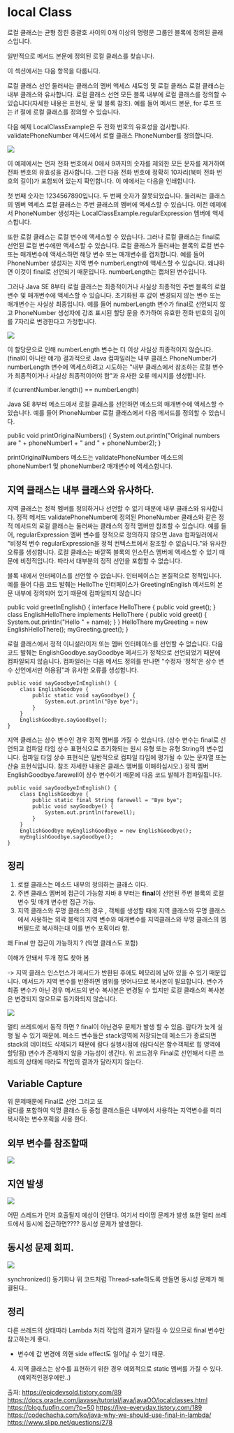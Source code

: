 # local Class

로컬 클래스는 균형 잡힌 중괄호 사이의 0개 이상의 명령문 그룹인 블록에 정의된 클래스입니다.

일반적으로 메서드 본문에 정의된 로컬 클래스를 찾습니다.

이 섹션에서는 다음 항목을 다룹니다.

로컬 클래스 선언
둘러싸는 클래스의 멤버 액세스
섀도잉 및 로컬 클래스
로컬 클래스는 내부 클래스와 유사합니다.
로컬 클래스 선언
모든 블록 내부에 로컬 클래스를 정의할 수 있습니다(자세한 내용은 표현식, 문 및 블록 참조). 예를 들어 메서드 본문, for 루프 또는 if 절에 로컬 클래스를 정의할 수 있습니다.

다음 예제 LocalClassExample은 두 전화 번호의 유효성을 검사합니다. validatePhoneNumber 메서드에서 로컬 클래스 PhoneNumber를 정의합니다.


![](../img/NestedClass/LocalClass.png)


이 예제에서는 먼저 전화 번호에서 0에서 9까지의 숫자를 제외한 모든 문자를 제거하여 전화 번호의 유효성을 검사합니다.
그런 다음 전화 번호에 정확히 10자리(북미 전화 번호의 길이)가 포함되어 있는지 확인합니다. 이 예에서는 다음을 인쇄합니다.

첫 번째 숫자는 1234567890입니다.
두 번째 숫자가 잘못되었습니다.
둘러싸는 클래스의 멤버 액세스
로컬 클래스는 주변 클래스의 멤버에 액세스할 수 있습니다. 
이전 예제에서 PhoneNumber 생성자는 LocalClassExample.regularExpression 멤버에 액세스합니다.

또한 로컬 클래스는 로컬 변수에 액세스할 수 있습니다. 
그러나 로컬 클래스는 final로 선언된 로컬 변수에만 액세스할 수 있습니다. 로컬 클래스가 둘러싸는 블록의 로컬 변수 또는 매개변수에 액세스하면 해당 변수 또는 매개변수를 캡처합니다. 
예를 들어 PhoneNumber 생성자는 지역 변수 numberLength에 액세스할 수 있습니다. 왜냐하면 이것이 final로 선언되기 때문입니다. numberLength는 캡처된 변수입니다.

그러나 Java SE 8부터 로컬 클래스는 최종적이거나 사실상 최종적인 주변 블록의 로컬 변수 및 매개변수에 액세스할 수 있습니다. 
초기화된 후 값이 변경되지 않는 변수 또는 매개변수는 사실상 최종입니다. 
예를 들어 numberLength 변수가 final로 선언되지 않고 PhoneNumber 생성자에 강조 표시된 할당 문을 추가하여 유효한 전화 번호의 길이를 7자리로 변경한다고 가정합니다.


![](../img/NestedClass/LocalClass2.png)

이 할당문으로 인해 numberLength 변수는 더 이상 사실상 최종적이지 않습니다. (final이 아니란 얘기)
결과적으로 Java 컴파일러는 내부 클래스 PhoneNumber가 numberLength 변수에 액세스하려고 시도하는 
"내부 클래스에서 참조하는 로컬 변수가 최종적이거나 사실상 최종적이어야 함"과 유사한 오류 메시지를 생성합니다.




if (currentNumber.length() == numberLength)

Java SE 8부터 메소드에서 로컬 클래스를 선언하면 메소드의 매개변수에 액세스할 수 있습니다. 
예를 들어 PhoneNumber 로컬 클래스에서 다음 메서드를 정의할 수 있습니다.

public void printOriginalNumbers() {
System.out.println("Original numbers are " + phoneNumber1 +
" and " + phoneNumber2);
}


printOriginalNumbers 메소드는 validatePhoneNumber 메소드의 phoneNumber1 및 phoneNumber2 매개변수에 액세스합니다.


##  지역 클래스는 내부 클래스와 유사하다.

지역 클래스는 정적 멤버를 정의하거나 선언할 수 없기 때문에 내부 클래스와 유사합니다. 
정적 메서드 validatePhoneNumber에 정의된 PhoneNumber 클래스와 같은 정적 메서드의 로컬 클래스는 둘러싸는 클래스의 정적 멤버만 참조할 수 있습니다.
예를 들어, regularExpression 멤버 변수를 정적으로 정의하지 않으면 Java 컴파일러에서 "비정적 변수 regularExpression을 정적 컨텍스트에서 참조할 수 없습니다."와 유사한 오류를 생성합니다.
로컬 클래스는 바깥쪽 블록의 인스턴스 멤버에 액세스할 수 있기 때문에 비정적입니다. 따라서 대부분의 정적 선언을 포함할 수 없습니다.

블록 내에서 인터페이스를 선언할 수 없습니다. 
인터페이스는 본질적으로 정적입니다. 
예를 들어 다음 코드 발췌는 HelloThe 인터페이스가 GreetingInEnglish 메서드의 본문 내부에 정의되어 있기 때문에 컴파일되지 않습니다


public void greetInEnglish() {
    interface HelloThere {
    public void greet();
    }
    class EnglishHelloThere implements HelloThere {
    public void greet() {
    System.out.println("Hello " + name);
    }
    }
    HelloThere myGreeting = new EnglishHelloThere();
    myGreeting.greet();
    }



로컬 클래스에서 정적 이니셜라이저 또는 멤버 인터페이스를 선언할 수 없습니다. 
다음 코드 발췌는 EnglishGoodbye.sayGoodbye 메서드가 정적으로 선언되었기 때문에 컴파일되지 않습니다. 
컴파일러는 다음 메서드 정의를 만나면 "수정자 '정적'은 상수 변수 선언에서만 허용됨"과 유사한 오류를 생성합니다.


    public void sayGoodbyeInEnglish() {
        class EnglishGoodbye {
            public static void sayGoodbye() {
                System.out.println("Bye bye");
            }
        }
        EnglishGoodbye.sayGoodbye();
    }

지역 클래스는 상수 변수인 경우 정적 멤버를 가질 수 있습니다.
(상수 변수는 final로 선언되고 컴파일 타임 상수 표현식으로 초기화되는 원시 유형 또는 유형 String의 변수입니다. 컴파일 타임 상수 표현식은 일반적으로 컴파일 타임에 평가될 수 있는 문자열 또는 산술 표현식입니다. 참조 자세한 내용은 클래스 멤버를 이해하십시오.) 
정적 멤버 EnglishGoodbye.farewell이 상수 변수이기 때문에 다음 코드 발췌가 컴파일됩니다.

    public void sayGoodbyeInEnglish() {
        class EnglishGoodbye {
            public static final String farewell = "Bye bye";
            public void sayGoodbye() {
                System.out.println(farewell);
            }
        }
        EnglishGoodbye myEnglishGoodbye = new EnglishGoodbye();
        myEnglishGoodbye.sayGoodbye();
    }

## 정리
1. 로컬 클래스는 메소드 내부의 정의하는 클래스 이다. 
2. 주변 클래스 멤버에 접근이 가능함 자바 8 부터는 **final**이 선언된 주변 블록의 로컬 변수 및 매개 변수만 접근 가능.
3. 지역 클래스와 무명 클래스의 경우 , 객체를 생성할 때에 지역 클래스와 무명 클래스에서 사용하는
   외곽 블럭의 지역 변수와 매개변수를 지역클래스와 무명 클래스의 멤버필드로 복사하는대 이를 변수 포획이라 함.



왜 Final 만 접근이 가능하지 ? (익명 클래스도 포함)

이해가 안돼서 두개 정도 찾아 봄
 
->  지역 클래스 인스턴스가 메서드가 반환된 후에도 메모리에 남아 있을 수 있기 때문입니다. 
    메서드가 지역 변수를 반환하면 범위를 벗어나므로 복사본이 필요합니다. 
    변수가 최종 변수가 아닌 경우 메서드의 변수 복사본은 변경될 수 있지만
    로컬 클래스의 복사본은 변경되지 않으므로 동기화되지 않습니다.

![](../img/NestedClass/LocalClass3.png)

 멀티 쓰레드에서 동작 하면 ? final이 아닌경우 문제가 발생 할 수 있음.
 람다가 늦게 실행 될 수 있기 때문에.
 메소드 변수들은 stack영역에 저장되는데 메소드가 종료되면 stack의 데이터도 삭제되기 때문에 람다 실행시점에 (람다식은 함수객체로 힙 영역에 할당됨)
 변수가 존재하지 않을 가능성이 생긴다.
 위 코드경우 Final로 선언해서 다른 쓰레드의 상태에 따라도 작업의 결과가 달라지지 않는다.


## Variable Capture

 위 문제때문에 Final로 선언 그리고 또  
 람다를 포함하여 익명 클래스 등 중첩 클래스들은 내부에서 사용하는 지역변수를 미리 복사하는 변수포획을 사용 한다.


##  외부 변수를 참조할때

![](../img/NestedClass/LocalClass4.png)


## 지연 발생  
![](../img/NestedClass/LocalClass5.png)


어떤 스레드가 먼저 호출될지 예상이 안됀다. 여기서 타이밍 문제가 발생 또한 멀티 쓰레드에서 동시에 접근하면????
동시성 문제가 발생한다.


## 동시성 문제 회피.

![](../img/NestedClass/LocalClass6.png)


synchronized() 동기화나 위 코드처럼 Thread-safe하도록 만들면 동시성 문제가 해결된다..

## 정리

다른 쓰레드의 상태따라 Lambda 처리 작업의 결과가 달라질 수 있으므로 final 변수만 참고하는게 좋다.

+ 변수에 값 변경에 의핸 side effect도 일어날 수 있기 때문.

4. 지역 클래스는 상수를 표현하기 위한 경우 예외적으로 static 멤버를 가질 수 있다. (예외적인경우에만..)





출처: https://epicdevsold.tistory.com/89
     https://docs.oracle.com/javase/tutorial/java/javaOO/localclasses.html
     https://blog.fupfin.com/?p=50
     https://live-everyday.tistory.com/189
     https://codechacha.com/ko/java-why-we-should-use-final-in-lambda/
     https://www.slipp.net/questions/278